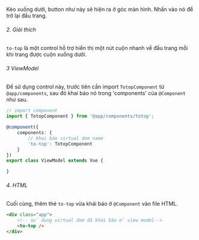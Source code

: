 Kéo xuống dưới, button như này sẽ hiện ra ở góc màn hình. Nhấn vào nó để trở lại đầu trang.
<div class="totop show mb-2" style="position: unset;"><i class="fas fa-arrow-up"></i></div>

###### 2. Giải thích
`to-top` là một control hỗ trợ hiển thị một nút cuộn nhanh về đầu trang mỗi khi trang được cuộn xuống dưới.   


###### 3 ViewModel

Để sử dụng control này, trước tiên cần import `TotopComponent` từ `@app/components`, sau đó khai báo nó trong 'components' của `@Component` như sau.
```typescript
// import component
import { TotopComponent } from '@app/components/totop';

@component({
    components: {
        // khai báo virtual dom name
        'to-top': TotopComponent
    }
})
export class ViewModel extends Vue {

}
```
###### 4. HTML
Cuối cùng, thêm thẻ `to-top` vừa khái báo ở `@Component` vào file HTML.

```html
<div class="app">
    <!-- sử dụng virtual dom đã khai báo ở view model-->
    <to-top />
</div>
```